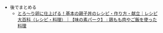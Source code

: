 - 後でまとめる
    - [とろ～り卵に仕上げる！基本の親子丼のレシピ・作り方・献立｜レシピ大百科（レシピ・料理）｜【味の素パーク】 : 鶏もも肉やご飯を使った料理](https://park.ajinomoto.co.jp/recipe/card/703024/)
